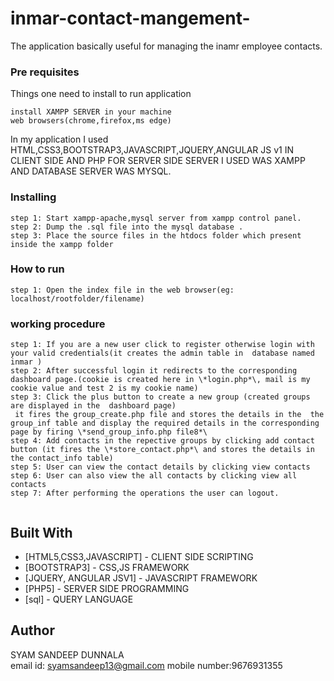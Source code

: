 # inmar-contact-mangement-
The application basically useful for managing the inamr employee contacts.

### Pre requisites

Things one need to install to run application 

```
install XAMPP SERVER in your machine
web browsers(chrome,firefox,ms edge) 

```
In my application I used HTML,CSS3,BOOTSTRAP3,JAVASCRIPT,JQUERY,ANGULAR JS v1 IN CLIENT SIDE AND PHP FOR SERVER SIDE SERVER I USED WAS XAMPP AND DATABASE SERVER WAS MYSQL.

### Installing
 ````
step 1: Start xampp-apache,mysql server from xampp control panel.
step 2: Dump the .sql file into the mysql database .
step 3: Place the source files in the htdocs folder which present inside the xampp folder 
`````
### How to run 
````
step 1: Open the index file in the web browser(eg: localhost/rootfolder/filename)
````
### working procedure
````
step 1: If you are a new user click to register otherwise login with your valid credentials(it creates the admin table in  database named inmar )
step 2: After successful login it redirects to the corresponding dashboard page.(cookie is created here in \*login.php*\, mail is my cookie value and test 2 is my cookie name)
step 3: Click the plus button to create a new group (created groups are displayed in the  dashboard page)
 it fires the group_create.php file and stores the details in the  the group_inf table and display the required details in the corresponding page by firing \*send_group_info.php file8*\   
step 4: Add contacts in the repective groups by clicking add contact button (it fires the \*store_contact.php*\ and stores the details in the contact_info table)
step 5: User can view the contact details by clicking view contacts 
step 6: User can also view the all contacts by clicking view all contacts
step 7: After performing the operations the user can logout.
 
````
## Built With
* [HTML5,CSS3,JAVASCRIPT]  - CLIENT SIDE SCRIPTING 
* [BOOTSTRAP3]             - CSS,JS FRAMEWORK
* [JQUERY, ANGULAR JSV1]   - JAVASCRIPT FRAMEWORK
* [PHP5]                   - SERVER SIDE PROGRAMMING
* [sql]                    - QUERY LANGUAGE

## Author

 SYAM SANDEEP DUNNALA    
 email id: syamsandeep13@gmail.com
 mobile number:9676931355
